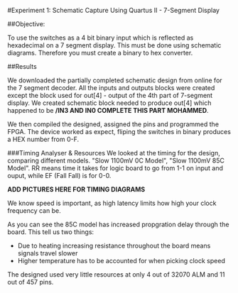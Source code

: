 #Experiment 1: Schematic Capture Using Quartus II - 7-Segment Display

##Objective:



To use the switches as a 4 bit binary input which is reflected as hexadecimal on a 7 segment display. This must be done using schematic diagrams. Therefore you must create a binary to hex converter.

##Results

We downloaded the partially completed schematic design from online for the 7 segment decoder. All the inputs and outputs blocks were created except the block used for out[4] - output of the 4th part of 7-segment display. We created schematic block needed to produce out[4] which happened to be **/IN3 AND IN0 COMPLETE THIS PART MOHAMMED**.

We then compiled the designed, assigned the pins and programmed the FPGA. The device worked as expect, fliping the switches in binary produces a HEX number from 0-F.

###Timing Analyser & Resources
We looked at the timing for the design, comparing different models. "Slow 1100mV 0C Model", "Slow 1100mV 85C Model". RR means time it takes for logic board to go from 1-1 on input and ouput, while EF (Fall Fall) is for 0-0. 

**ADD PICTURES HERE FOR TIMING DIAGRAMS**

We know speed is important, as high latency limits how high your clock frequency can be.

As you can see the 85C model has increased propgration delay through the board. This tell us two things: 
* Due to heating increasing resistance throughout the board means signals travel slower
* Higher temperature has to be accounted for when picking clock speed

The designed used very little resources at only 4 out of 32070 ALM and 11 out of 457 pins.
